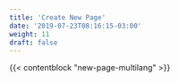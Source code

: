 ```yaml
---
title: 'Create New Page'
date: '2019-07-23T08:16:15-03:00'
weight: 11
draft: false
---
```


{{< contentblock "new-page-multilang" >}}